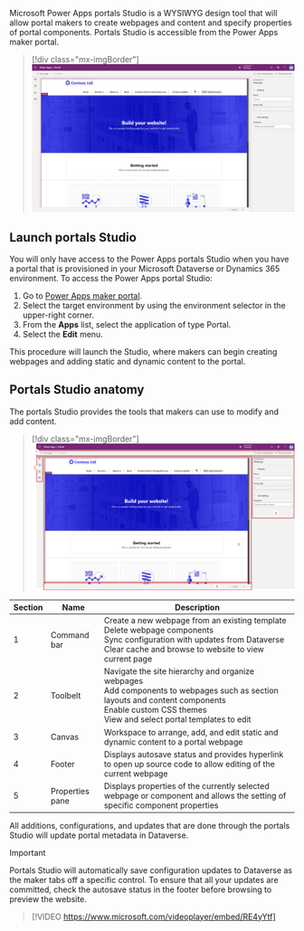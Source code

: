 Microsoft Power Apps portals Studio is a WYSIWYG design tool that will allow portal makers to create webpages and content and specify properties of portal components. Portals Studio is accessible from the Power Apps maker portal.

> [!div class="mx-imgBorder"]
> [![Portal Studio](../media/1-portal-studio-ss.png)](../media/1-portal-studio-ss.png#lightbox)

## Launch portals Studio

You will only have access to the Power Apps portals Studio when you have a portal that is provisioned in your Microsoft Dataverse or Dynamics 365 environment. To access the Power Apps portal Studio:

1. Go to [Power Apps maker portal](https://make.powerapps.com/?azure-portal=true). 
1. Select the target environment by using the environment selector in the upper-right corner.
1. From the **Apps** list, select the application of type Portal.
1. Select the **Edit** menu.

This procedure will launch the Studio, where makers can begin creating webpages and adding static and dynamic content to the portal.  

## Portals Studio anatomy

The portals Studio provides the tools that makers can use to modify and add content.

> [!div class="mx-imgBorder"]
> [![Portal Studio Anatomy](../media/1-portal-studio-anatomy-ssm.png)](../media/1-portal-studio-anatomy-ssm.png#lightbox)

| Section | Name | Description |
| ------- | ---- | ----------- |
| 1 | Command bar | Create a new webpage from an existing template<br />Delete webpage components<br />Sync configuration with updates from Dataverse<br />Clear cache and browse to website to view current page |
| 2 | Toolbelt | Navigate the site hierarchy and organize webpages<br />Add components to webpages such as section layouts and content components<br />Enable custom CSS themes<br />View and select portal templates to edit |
| 3 | Canvas | Workspace to arrange, add, and edit static and dynamic content to a portal webpage |
| 4 | Footer | Displays autosave status and provides hyperlink to open up source code to allow editing of the current webpage |
| 5 | Properties pane | Displays properties of the currently selected webpage or component and allows the setting of specific component properties |

All additions, configurations, and updates that are done through the portals Studio will update portal metadata in Dataverse.

> [!IMPORTANT]
> Portals Studio will automatically save configuration updates to Dataverse as the maker tabs off a specific control. To ensure that all your updates are committed, check the autosave status in the footer before browsing to preview the website.

> [!VIDEO https://www.microsoft.com/videoplayer/embed/RE4yYtf]

